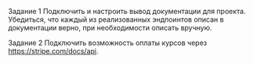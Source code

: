 Задание 1
Подключить и настроить вывод документации для проекта. Убедиться, что каждый из реализованных эндпоинтов описан в документации верно, при необходимости описать вручную.

Задание 2
Подключить возможность оплаты курсов через https://stripe.com/docs/api.
